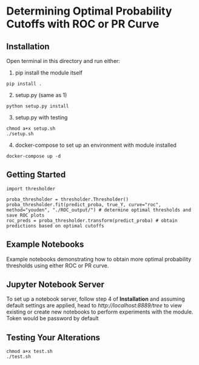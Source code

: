 # Determining Optimal Probability Cutoffs with ROC or PR Curve
## Installation
Open terminal in this directory and run either:
1. pip install the module itself
```
pip install .
```
2. setup.py (same as 1)
```
python setup.py install
```
3. setup.py with testing
```
chmod a+x setup.sh
./setup.sh
```
4. docker-compose to set up an environment with module installed
```
docker-compose up -d
```

## Getting Started
```
import thresholder

proba_thresholder = thresholder.Thresholder()
proba_thresholder.fit(predict_proba, true_Y, curve="roc", method="youden", "./ROC_output/") # determine optimal thresholds and save ROC plots
roc_preds = proba_thresholder.transform(predict_proba) # obtain predictions based on optimal cutoffs
```

## Example Notebooks

Example notebooks demonstrating how to obtain more optimal probability thresholds using either ROC or PR curve.

## Jupyter Notebook Server
To set up a notebook server, follow step 4 of **Installation** and assuming default settings are applied, head to *http://localhost:8889/tree* to view existing or create new notebooks to perform experiments with the module. Token would be password by default

## Testing Your Alterations
```
chmod a+x test.sh
./test.sh
```